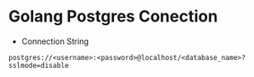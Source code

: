 # Golang Postgres Conection

- Connection String

```
postgres://<username>:<password>@localhost/<database_name>?sslmode=disable
```
